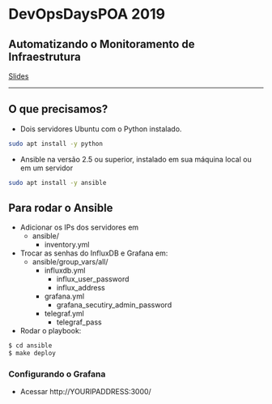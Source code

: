 # DevOpsDaysPOA 2019

## Automatizando o Monitoramento de Infraestrutura

[Slides](https://google.com)

---

## O que precisamos?
- Dois servidores Ubuntu com o Python instalado.

```bash
sudo apt install -y python
```

- Ansible na versão 2.5 ou superior, instalado em sua máquina local ou em um servidor

```bash
sudo apt install -y ansible
```

## Para rodar o Ansible
- Adicionar os IPs dos servidores em 
  - ansible/
    - inventory.yml
- Trocar as senhas do InfluxDB e Grafana em:
  - ansible/group_vars/all/
    - influxdb.yml
      - influx_user_password
      - influx_address
    - grafana.yml
      - grafana_secutiry_admin_password
    - telegraf.yml
      - telegraf_pass
- Rodar o playbook:

```bash
$ cd ansible
$ make deploy
```
### Configurando o Grafana
- Acessar http://YOURIPADDRESS:3000/
